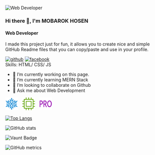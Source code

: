 ![Web Developer ](https://itechnasik.com/wp-content/uploads/2023/11/Mern-Stack-Developer-1024x534.png)

### Hi there 👋, I'm MOBAROK HOSEN
#### Web Developer 

I made this project just for fun, it allows you to create nice and simple GitHub Readme files that you can copy/paste and use in your profile.

[<img src='https://cdn.jsdelivr.net/npm/simple-icons@3.0.1/icons/github.svg' alt='github' height='40'>](https://github.com/mobarok2004)  [<img src='https://cdn.jsdelivr.net/npm/simple-icons@3.0.1/icons/facebook.svg' alt='facebook' height='40'>](https://www.facebook.com/mobarok2004)  
Skills: HTML/ CSS/ JS

- 🔭 I’m currently working on this page. 
- 🌱 I’m currently learning MERN Stack  
- 👯 I’m looking to collaborate on Github 
- 💬 Ask me about Web Development  

<a href='https://archiveprogram.github.com/'><img src='https://raw.githubusercontent.com/acervenky/animated-github-badges/master/assets/acbadge.gif' width='40' height='40'></a> <a href='https://docs.github.com/en/developers'><img src='https://raw.githubusercontent.com/acervenky/animated-github-badges/master/assets/devbadge.gif' width='40' height='40'></a> <a href='https://github.com/pricing'><img src='https://raw.githubusercontent.com/acervenky/animated-github-badges/master/assets/pro.gif' width='40' height='40'></a> 

[![Top Langs](https://github-readme-stats.vercel.app/api/top-langs/?username=mobarok2004)](https://github.com/anuraghazra/github-readme-stats)

![GitHub stats](https://github-readme-stats.vercel.app/api?username=mobarok2004&show_icons=true)  

![Vaunt Badge](https://api.vaunt.dev/v1/github/entities/mobarok2004/contributions?format=svg&private=false)  

![GitHub metrics](https://metrics.lecoq.io/mobarok2004)  

